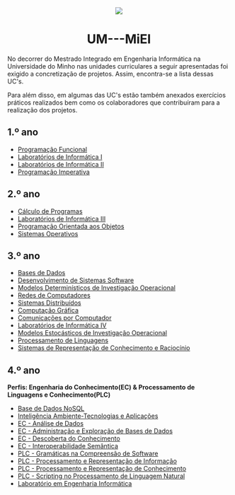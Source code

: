 <div align="center">
	<img src="http://www4.di.uminho.pt/~jmf/IMAGES/um_eeng.gif">
	<h1><strong>UM---MiEI</strong></h1>
</div>

No decorrer do Mestrado Integrado em Engenharia Informática na Universidade do Minho nas unidades curriculares a seguir apresentadas foi exigido a concretização de projetos. Assim, encontra-se a lista dessas UC's.

Para além disso, em algumas das UC's estão também anexados exercícios práticos realizados bem como os colaboradores que contribuíram para a realização dos projetos.

## 1.º ano
  * [Programação Funcional](1ºANO/PF)
  * [Laboratórios de Informática I](1ºANO/LI.I)
  * [Laboratórios de Informática II](1ºANO/LI.II)
  * [Programação Imperativa](1ºANO/PI)

## 2.º ano
  * [Cálculo de Programas](2ºANO/CP)
  * [Laboratórios de Informática III](2ºANO/LI.III)
  * [Programação Orientada aos Objetos](2ºANO/POO)
  * [Sistemas Operativos](2ºANO/SO)

## 3.º ano
  * [Bases de Dados](3ºANO/BD)
  * [Desenvolvimento de Sistemas Software](3ºANO/DSS)
  * [Modelos Determinísticos de Investigação Operacional](3ºANO/MDIO)
  * [Redes de Computadores](3ºANO/RC)
  * [Sistemas Distribuídos](3ºANO/SD)
  * [Computação Gráfica](3ºANO/CG)
  * [Comunicações por Computador](3ºANO/CC)
  * [Laboratórios de Informática IV](3ºANO/LI.IV)
  * [Modelos Estocásticos de Investigação Operacional](3ºANO/MEIO)
  * [Processamento de Linguagens](3ºANO/PL)
  * [Sistemas de Representação de Conhecimento e Raciocínio](3ºANO/SRCR)
  
## 4.º ano
**Perfis: Engenharia do Conhecimento(EC) & Processamento de Linguagens e Conhecimento(PLC)**
  * [Base de Dados NoSQL](4ºANO/BDNSQL)
  * [Inteligência Ambiente-Tecnologias e Aplicações](4ºANO/IATA)
  * [EC - Análise de Dados](4ºANO/EC_AD)
  * [EC - Administração e Exploração de Bases de Dados](4ºANO/EC_AEBD)
  * [EC - Descoberta do Conhecimento](4ºANO/EC_DC)
  * [EC - Interoperabilidade Semântica](4ºANO/EC_IS)
  * [PLC - Gramáticas na Compreensão de Software](4ºANO/PLC_GCS)
  * [PLC - Processamento e Representação de Informação](4ºANO/PLC_PRI)
  * [PLC - Processamento e Representação de Conhecimento](4ºANO/PLC_PRC)
  * [PLC - Scripting no Processamento de Linguagem Natural](4ºANO/PLC_SPLN)
  * [Laboratório em Engenharia Informática](4ºANO/LEI)